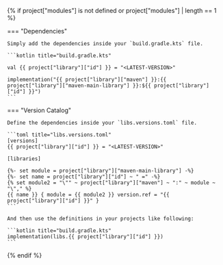 {% if project["modules"] is not defined or project["modules"] | length == 1 %}

=== "Dependencies"

    Simply add the dependencies inside your `build.gradle.kts` file.

    ```kotlin title="build.gradle.kts"

    val {{ project["library"]["id"] }} = "<LATEST-VERSION>"

    implementation("{{ project["library"]["maven"] }}:{{ project["library"]["maven-main-library"] }}:${{ project["library"]["id"] }}")
    ```

=== "Version Catalog"

    Define the dependencies inside your `libs.versions.toml` file.

    ```toml title="libs.versions.toml"
    [versions]
    {{ project["library"]["id"] }} = "<LATEST-VERSION>"
    
    [libraries]
   
    {%- set module = project["library"]["maven-main-library"] -%}
    {%- set name = project["library"]["id"] ~ " =" -%}
    {% set module2 = "\"" ~ project["library"]["maven"] ~ ":" ~ module ~ "\"," %}
    {{ name }} { module = {{ module2 }} version.ref = "{{ project["library"]["id"] }}" }
    ```

    And then use the definitions in your projects like following:

    ```kotlin title="build.gradle.kts"
    implementation(libs.{{ project["library"]["id"] }})
    ```

{% endif %}